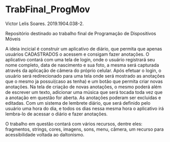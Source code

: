 # TrabFinal_ProgMov

Victor Lelis Soares.
2019.1904.038-2.

Repositório destinado ao trabalho final de Programação de Dispositivos Móveis

A ideia incicial é construir um aplicativo de diário, que permita que apenas usuários CADASTRADOS o acessem e consigam fazer anotações.
O aplicativo contará com uma tela de login, onde o usuário registrará seu nome completo, data de nascimento e sua foto, a mesma será capturada através da aplicação de câmera do próprio celular.
Após efetuar o login, o usuário será redirecionado para uma tela onde será mostrado as anotações que o mesmo ja possui(caso as tenha) e um botão que permita criar novas anotações.
Na tela de criação de novas anotações, o mesmo poderá além de escrever um texto, adicionar uma música que será tocada toda vez que a anotação em questão for aberta.
As anotações poderam ser excluidas e editadas.
Com um sistema de lembrete diário, que será definido pelo usuário uma hora do dia, e todos os dias nessa mesma hora o aplicativo irá lembra-lo de acessar o diário e fazer anotações.

O trabalho em questão contará com vários recursos, dentre eles: fragmentos, strings, cores, imagens, sons, menu, câmera, um recurso para acessibilidade voltada ao daltonismo.
